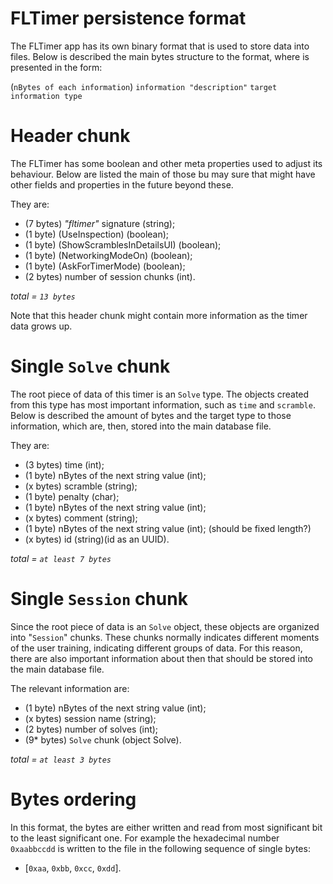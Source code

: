 # FLTimer persistence format

The FLTimer app has its own binary format that is used to store data into files. Below is described
the main bytes structure to the format, where is presented in the form:

(`nBytes of each information`) `information "description"` `target information type`

# Header chunk

The FLTimer has some boolean and other meta properties used to adjust its behaviour. Below are
listed the main of those bu may sure that might have other fields and properties in the future
beyond these.

They are:

- (7 bytes) _"fltimer"_ signature (string);
- (1 byte) (UseInspection) (boolean);
- (1 byte) (ShowScramblesInDetailsUI) (boolean);
- (1 byte) (NetworkingModeOn) (boolean);
- (1 byte) (AskForTimerMode) (boolean);
- (2 bytes) number of session chunks (int).

*total = `13 bytes`*

Note that this header chunk might contain more information as the timer data grows up.

# Single `Solve` chunk

The root piece of data of this timer is an `Solve` type. The objects created from this type has most
important information, such as `time` and `scramble`. Below is described the amount of bytes and the
target type to those information, which are, then, stored into the main database file.

They are:

- (3 bytes) time (int);
- (1 byte) nBytes of the next string value (int);
- (x bytes) scramble (string);
- (1 byte) penalty (char);
- (1 byte) nBytes of the next string value (int);
- (x bytes) comment (string);
- (1 byte) nBytes of the next string value (int); (should be fixed length?)
- (x bytes) id (string)(id as an UUID).

*total = `at least 7 bytes`*

# Single `Session` chunk

Since the root piece of data is an `Solve` object, these objects are organized into "`Session`"
chunks. These chunks normally indicates different moments of the user training, indicating different
groups of data. For this reason, there are also important information about then that should be
stored into the main database file.

The relevant information are:

- (1 byte) nBytes of the next string value (int);
- (x bytes) session name (string);
- (2 bytes) number of solves (int);
- (9* bytes) `Solve` chunk (object Solve).

*total = `at least 3 bytes`*

# Bytes ordering

In this format, the bytes are either written and read from most significant bit to the least
significant one. For example the hexadecimal number `0xaabbccdd` is written to the file in the
following sequence of single bytes:

- [`0xaa`, `0xbb`, `0xcc`, `0xdd`].
